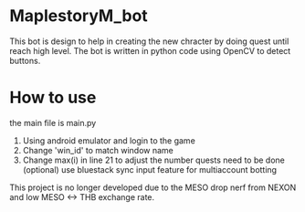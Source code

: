 # MaplestoryM_bot
This bot is design to help in creating the new chracter by doing quest until reach high level. The bot is written in python code using OpenCV to detect buttons. 

# How to use
the main file is main.py
1. Using android emulator and login to the game
2. Change 'win_id' to match window name
3. Change max(i) in line 21 to adjust the number quests need to be done 
(optional) use bluestack sync input feature for multiaccount botting

This project is no longer developed due to the MESO drop nerf from NEXON and low MESO <-> THB exchange rate.
